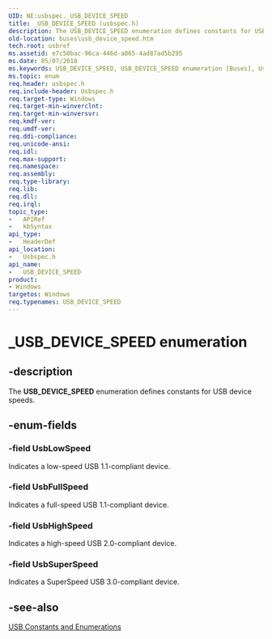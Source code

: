 ```yaml
---
UID: NE:usbspec._USB_DEVICE_SPEED
title: _USB_DEVICE_SPEED (usbspec.h)
description: The USB_DEVICE_SPEED enumeration defines constants for USB device speeds.
old-location: buses\usb_device_speed.htm
tech.root: usbref
ms.assetid: e7c50bac-96ca-446d-a865-4ad87ad5b295
ms.date: 05/07/2018
ms.keywords: USB_DEVICE_SPEED, USB_DEVICE_SPEED enumeration [Buses], UsbFullSpeed, UsbHighSpeed, UsbLowSpeed, UsbSuperSpeed, _USB_DEVICE_SPEED, buses.usb_device_speed, usbspec/USB_DEVICE_SPEED, usbspec/UsbFullSpeed, usbspec/UsbHighSpeed, usbspec/UsbLowSpeed, usbspec/UsbSuperSpeed, usbstrct_c458b58d-fcfa-4082-bbcf-34e22d504ab9.xml
ms.topic: enum
req.header: usbspec.h
req.include-header: Usbspec.h
req.target-type: Windows
req.target-min-winverclnt: 
req.target-min-winversvr: 
req.kmdf-ver: 
req.umdf-ver: 
req.ddi-compliance: 
req.unicode-ansi: 
req.idl: 
req.max-support: 
req.namespace: 
req.assembly: 
req.type-library: 
req.lib: 
req.dll: 
req.irql: 
topic_type:
-	APIRef
-	kbSyntax
api_type:
-	HeaderDef
api_location:
-	Usbspec.h
api_name:
-	USB_DEVICE_SPEED
product:
- Windows
targetos: Windows
req.typenames: USB_DEVICE_SPEED
---
```


# _USB_DEVICE_SPEED enumeration


## -description


The <b>USB_DEVICE_SPEED</b> enumeration defines constants for USB device speeds. 


## -enum-fields




### -field UsbLowSpeed

Indicates a low-speed USB 1.1-compliant device.


### -field UsbFullSpeed

Indicates a full-speed USB 1.1-compliant device.


### -field UsbHighSpeed

Indicates a high-speed USB 2.0-compliant device. 




### -field UsbSuperSpeed

Indicates a SuperSpeed USB 3.0-compliant device. 




## -see-also




<a href="https://docs.microsoft.com/windows-hardware/drivers/ddi/content/_usbref/#enumerations">USB Constants and Enumerations</a>
 

 

